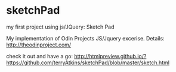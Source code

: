 # sketchPad
my first project using js/JQuery: Sketch Pad

My implementation of Odin Projects JS/Jquery excerise.
Details: http://theodinproject.com/

check it out and have a go:
http://htmlpreview.github.io/?https://github.com/terryAtkins/sketchPad/blob/master/sketch.html
